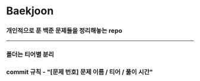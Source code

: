 # Baekjoon
### 개인적으로 푼 백준 문제들을 정리해놓는 repo
---
### 폴더는 티어별 분리
### commit 규칙 - "[문제 번호] 문제 이름 / 티어 / 풀이 시간"
